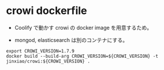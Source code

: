 # crowi dockerfile

- Coolify で動かす crowi の docker image を用意するため。

- mongod, elasticsearch は別のコンテナにする。

```
export CROWI_VERSION=1.7.9
docker build --build-arg CROWI_VERSION=${CROWI_VERSION} -t jinxiao/crowi:${CROWI_VERSION} .
```
